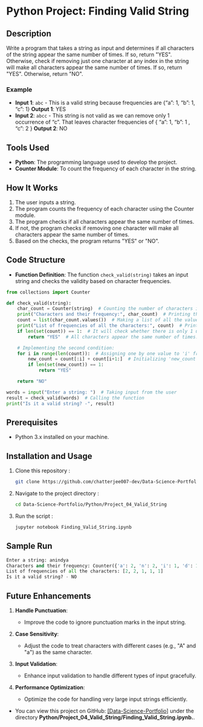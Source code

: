 # Python Project: Finding Valid String

## Description
Write a program that takes a string as input and determines if all characters of the string appear the same number of times. If so, return "YES". Otherwise, check if removing just one character at any index in the string will make all characters appear the same number of times. If so, return "YES". Otherwise, return "NO".

### Example
- **Input 1**: `abc` - This is a valid string because frequencies are {“a”: 1, “b”: 1, “c”: 1}
  **Output 1**: YES
- **Input 2**: `abcc` - This string is not valid as we can remove only 1 occurrence of “c”. That leaves character frequencies of { “a”: 1, “b”: 1 , “c”: 2 }
  **Output 2**: NO

## Tools Used
- **Python**: The programming language used to develop the project.
- **Counter Module**: To count the frequency of each character in the string.

## How It Works
1. The user inputs a string.
2. The program counts the frequency of each character using the Counter module.
3. The program checks if all characters appear the same number of times.
4. If not, the program checks if removing one character will make all characters appear the same number of times.
5. Based on the checks, the program returns "YES" or "NO".

## Code Structure
- **Function Definition**: The function `check_valid(string)` takes an input string and checks the validity based on character frequencies.

```python
from collections import Counter

def check_valid(string):
    char_count = Counter(string)  # Counting the number of characters in the input string
    print("Characters and their frequency:", char_count)  # Printing the dictionary
    count = list(char_count.values())  # Making a list of all the values (frequencies) in the dictionary 'char_count'
    print("List of frequencies of all the characters:", count)  # Printing the list
    if len(set(count)) == 1:  # It will check whether there is only 1 unique count in the set
        return "YES"  # All characters appear the same number of times.

    # Implementing the second condition:
    for i in range(len(count)):  # Assigning one by one value to 'i' from the list of values 'count' using a for loop.
        new_count = count[:i] + count[i+1:]  # Initializing 'new_count' which includes all values before 'i' and after 'i'.
        if len(set(new_count)) == 1:
            return "YES"

    return "NO"

words = input("Enter a string: ")  # Taking input from the user
result = check_valid(words)  # Calling the function
print("Is it a valid string? -", result)
```

## Prerequisites  
- Python 3.x installed on your machine.

## Installation and Usage
1. Clone this repository :
   ```bash
   git clone https://github.com/chatterjee007-dev/Data-Science-Portfolio.git
2. Navigate to the project directory :
   ```bash
   cd Data-Science-Portfolio/Python/Project_04_Valid_String
3. Run the script :
   ```bash
   jupyter notebook Finding_Valid_String.ipynb

## Sample Run
```python
Enter a string: anindya
Characters and their frequency: Counter({'a': 2, 'n': 2, 'i': 1, 'd': 1, 'y': 1})
List of frequencies of all the characters: [2, 2, 1, 1, 1]
Is it a valid string? - NO
```

## Future Enhancements

1. **Handle Punctuation**:
   - Improve the code to ignore punctuation marks in the input string.

2. **Case Sensitivity**:
   - Adjust the code to treat characters with different cases (e.g., "A" and "a") as the same character.

3. **Input Validation**:
   - Enhance input validation to handle different types of input gracefully.

4. **Performance Optimization**:
   - Optimize the code for handling very large input strings efficiently.

- You can view this project on GitHub: [[Data-Science-Portfolio]](https://github.com/chatterjee007-dev/Data-Science-Portfolio/tree/main) under the directory **Python/Project_04_Valid_String/Finding_Valid_String.ipynb.**.
